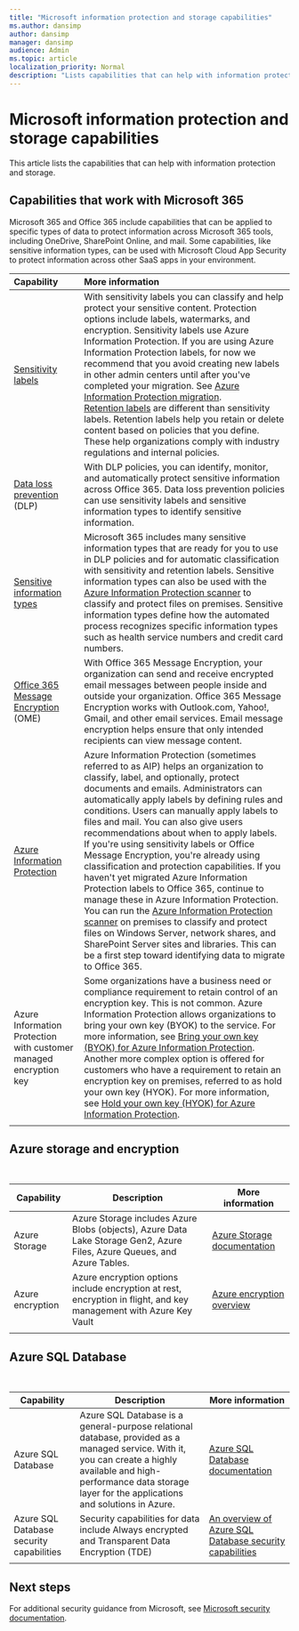 ```yaml
---
title: "Microsoft information protection and storage capabilities"
ms.author: dansimp
author: dansimp
manager: dansimp
audience: Admin
ms.topic: article
localization_priority: Normal
description: "Lists capabilities that can help with information protection and storage."
---
```


# Microsoft information protection and storage capabilities
This article lists the capabilities that can help with information protection and storage.

## Capabilities that work with Microsoft 365 

Microsoft 365 and Office 365 include capabilities that can be applied to specific types of data to protect information across Microsoft 365 tools, including OneDrive, SharePoint Online, and mail. Some capabilities, like sensitive information types, can be used with Microsoft Cloud App Security to protect information across other SaaS apps in your environment.


|**Capability**|**More information**|
|:-----|:-----|
|[Sensitivity labels](https://docs.microsoft.com/microsoft-365/compliance/sensitivity-labels?view=o365-worldwide) <br/> |With sensitivity labels you can classify and help protect your sensitive content. Protection options include labels, watermarks, and encryption. Sensitivity labels use Azure Information Protection. If you are using Azure Information Protection labels, for now we recommend that you avoid creating new labels in other admin centers until after you've completed your migration. See [Azure Information Protection migration](https://docs.microsoft.com/azure/information-protection/configure-policy-migrate-labels). <br/> [Retention labels](https://docs.microsoft.com/microsoft-365/compliance/retention-policies?view=o365-worldwide) are different than sensitivity labels. Retention labels help you retain or delete content based on policies that you define. These help organizations comply with industry regulations and internal policies.|
|[Data loss prevention](https://docs.microsoft.com/microsoft-365/compliance/data-loss-prevention-policies?view=o365-worldwide) (DLP)  <br/> |With DLP policies, you can identify, monitor, and automatically protect sensitive information across Office 365. Data loss prevention policies can use sensitivity labels and sensitive information types to identify sensitive information. <br/> |
|[Sensitive information types](https://docs.microsoft.com/microsoft-365/compliance/what-the-sensitive-information-types-look-for?view=o365-worldwide) <br/> |Microsoft 365 includes many sensitive information types that are ready for you to use in DLP policies and for automatic classification with sensitivity and retention labels. Sensitive information types can also be used with the [Azure Information Protection scanner](https://docs.microsoft.com/azure/information-protection/deploy-aip-scanner) to classify and protect files on premises. Sensitive information types define how the automated process recognizes specific information types such as health service numbers and credit card numbers.   <br/> |
|[Office 365 Message Encryption](https://docs.microsoft.com/microsoft-365/compliance/ome?view=o365-worldwide) (OME)  <br/> |With Office 365 Message Encryption, your organization can send and receive encrypted email messages between people inside and outside your organization. Office 365 Message Encryption works with Outlook.com, Yahoo!, Gmail, and other email services. Email message encryption helps ensure that only intended recipients can view message content. <br/> |
|[Azure Information Protection](https://docs.microsoft.com/azure/information-protection/)<br/> |Azure Information Protection (sometimes referred to as AIP) helps an organization to classify, label, and optionally, protect documents and emails. Administrators can automatically apply labels by defining rules and conditions. Users can manually apply labels to files and mail. You can also give users recommendations about when to apply labels.<br/> If you're using sensitivity labels or Office Message Encryption, you're already using classification and protection capabilities. If you haven't yet migrated Azure Information Protection labels to Office 365, continue to manage these in Azure Information Protection.  <br/>You can run the [Azure Information Protection scanner](https://docs.microsoft.com/azure/information-protection/deploy-aip-scanner) on premises to classify and protect files on Windows Server, network shares, and SharePoint Server sites and libraries. This can be a first step toward identifying data to migrate to Office 365.
|Azure Information Protection with customer managed encryption key <br/> |Some organizations have a business need or compliance requirement to retain control of an encryption key. This is not common. Azure Information Protection allows organizations to bring your own key (BYOK) to the service. For more information, see [Bring your own key (BYOK) for Azure Information Protection](https://docs.microsoft.com/azure/information-protection/byok-price-restrictions). Another more complex option is offered for customers who have a requirement to retain an encryption key on premises, referred to as hold your own key (HYOK).  For more information, see [Hold your own key (HYOK) for Azure Information Protection](https://docs.microsoft.com/azure/information-protection/configure-adrms-restrictions). <br/> |
| | | |


## Azure storage and encryption
<br>

|Capability  |Description |More information  |
|---------|---------|---------|
|Azure Storage |Azure Storage includes Azure Blobs (objects), Azure Data Lake Storage Gen2, Azure Files, Azure Queues, and Azure Tables. |[Azure Storage documentation](https://docs.microsoft.com/azure/storage/)|
|Azure encryption | Azure encryption options include encryption at rest, encryption in flight, and key management with Azure Key Vault| [Azure encryption overview](https://docs.microsoft.com/azure/security/fundamentals/encryption-overview)|
| | | |



## Azure SQL Database
<br>

|Capability  |Description |More information  |
|---------|---------|---------|
| Azure SQL Database| Azure SQL Database is a general-purpose relational database, provided as a managed service. With it, you can create a highly available and high-performance data storage layer for the applications and solutions in Azure. |[Azure SQL Database documentation](https://docs.microsoft.com/azure/sql-database/) |
| Azure SQL Database security capabilities| Security capabilities for data include Always encrypted and Transparent Data Encryption (TDE)| [An overview of Azure SQL Database security capabilities](https://docs.microsoft.com/azure/sql-database/sql-database-security-overview)|
| | | |

## Next steps
For additional security guidance from Microsoft, see [Microsoft security documentation](https://docs.microsoft.com/security/).